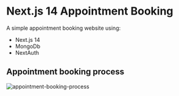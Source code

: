 # Next.js 14 Appointment Booking

A simple appointment booking website using:

- Next.js 14
- MongoDb
- NextAuth

## Appointment booking process

![appointment-booking-process](https://github.com/TobiasGleiter/nextjs-appointment-booking/blob/main/documentation/appointment-booking-process.jpg)

